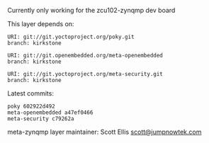 Currently only working for the zcu102-zynqmp dev board

This layer depends on:

    URI: git://git.yoctoproject.org/poky.git
    branch: kirkstone

    URI: git://git.openembedded.org/meta-openembedded
    branch: kirkstone

    URI: git://git.yoctoproject.org/meta-security.git
    branch: kirkstone

Latest commits:

    poky 602922d492
    meta-openembedded a47ef0466
    meta-security c79262a

meta-zynqmp layer maintainer: Scott Ellis <scott@jumpnowtek.com>
